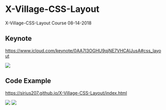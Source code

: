 # X-Village-CSS-Layout

X-Village-CSS-Layout Course 08-14-2018

## Keynote
https://www.icloud.com/keynote/0AA7I3OGHU9qjNE7VHCAlJusA#css_layout

![](https://i.imgur.com/eHpeLsB.jpg)


## Code Example
https://sirius207.github.io/X-Village-CSS-Layout/index.html

![](https://i.imgur.com/bfdUVTb.png)
![](https://i.imgur.com/R5XeYXd.png)
